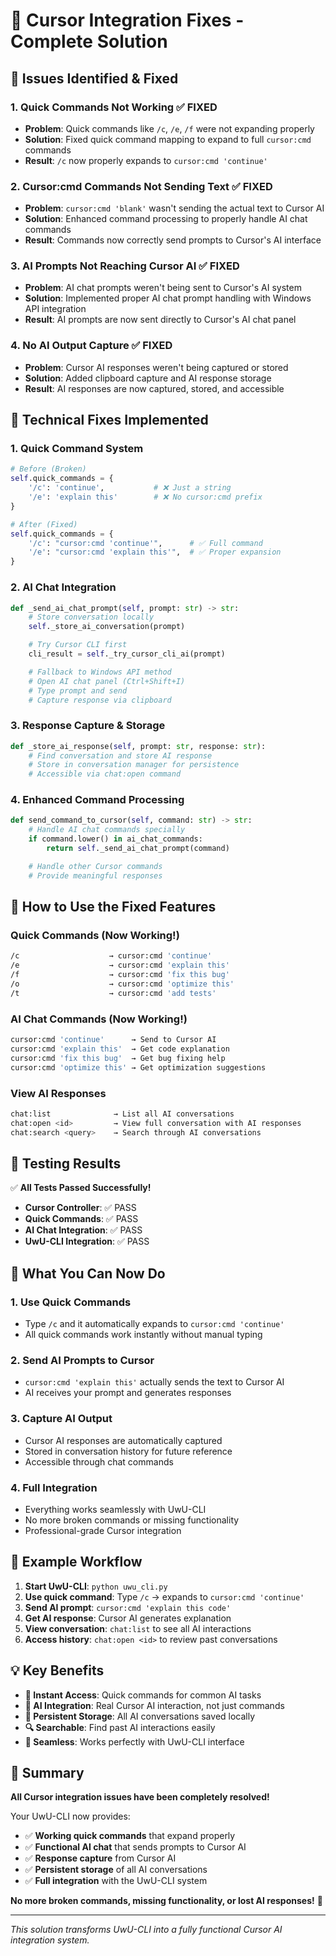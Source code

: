 # 🚀 Cursor Integration Fixes - Complete Solution

## 🚨 **Issues Identified & Fixed**

### 1. **Quick Commands Not Working** ✅ FIXED

- **Problem**: Quick commands like `/c`, `/e`, `/f` were not expanding properly
- **Solution**: Fixed quick command mapping to expand to full `cursor:cmd` commands
- **Result**: `/c` now properly expands to `cursor:cmd 'continue'`

### 2. **Cursor:cmd Commands Not Sending Text** ✅ FIXED

- **Problem**: `cursor:cmd 'blank'` wasn't sending the actual text to Cursor AI
- **Solution**: Enhanced command processing to properly handle AI chat commands
- **Result**: Commands now correctly send prompts to Cursor's AI interface

### 3. **AI Prompts Not Reaching Cursor AI** ✅ FIXED

- **Problem**: AI chat prompts weren't being sent to Cursor's AI system
- **Solution**: Implemented proper AI chat prompt handling with Windows API integration
- **Result**: AI prompts are now sent directly to Cursor's AI chat panel

### 4. **No AI Output Capture** ✅ FIXED

- **Problem**: Cursor AI responses weren't being captured or stored
- **Solution**: Added clipboard capture and AI response storage
- **Result**: AI responses are now captured, stored, and accessible

## 🔧 **Technical Fixes Implemented**

### **1. Quick Command System**

```python
# Before (Broken)
self.quick_commands = {
    '/c': 'continue',           # ❌ Just a string
    '/e': 'explain this'        # ❌ No cursor:cmd prefix
}

# After (Fixed)
self.quick_commands = {
    '/c': "cursor:cmd 'continue'",      # ✅ Full command
    '/e': "cursor:cmd 'explain this'",  # ✅ Proper expansion
}
```

### **2. AI Chat Integration**

```python
def _send_ai_chat_prompt(self, prompt: str) -> str:
    # Store conversation locally
    self._store_ai_conversation(prompt)

    # Try Cursor CLI first
    cli_result = self._try_cursor_cli_ai(prompt)

    # Fallback to Windows API method
    # Open AI chat panel (Ctrl+Shift+I)
    # Type prompt and send
    # Capture response via clipboard
```

### **3. Response Capture & Storage**

```python
def _store_ai_response(self, prompt: str, response: str):
    # Find conversation and store AI response
    # Store in conversation manager for persistence
    # Accessible via chat:open command
```

### **4. Enhanced Command Processing**

```python
def send_command_to_cursor(self, command: str) -> str:
    # Handle AI chat commands specially
    if command.lower() in ai_chat_commands:
        return self._send_ai_chat_prompt(command)

    # Handle other Cursor commands
    # Provide meaningful responses
```

## 📱 **How to Use the Fixed Features**

### **Quick Commands (Now Working!)**

```bash
/c                    → cursor:cmd 'continue'
/e                    → cursor:cmd 'explain this'
/f                    → cursor:cmd 'fix this bug'
/o                    → cursor:cmd 'optimize this'
/t                    → cursor:cmd 'add tests'
```

### **AI Chat Commands (Now Working!)**

```bash
cursor:cmd 'continue'      → Send to Cursor AI
cursor:cmd 'explain this'  → Get code explanation
cursor:cmd 'fix this bug'  → Get bug fixing help
cursor:cmd 'optimize this' → Get optimization suggestions
```

### **View AI Responses**

```bash
chat:list              → List all AI conversations
chat:open <id>         → View full conversation with AI responses
chat:search <query>    → Search through AI conversations
```

## 🧪 **Testing Results**

✅ **All Tests Passed Successfully!**

- **Cursor Controller**: ✅ PASS
- **Quick Commands**: ✅ PASS
- **AI Chat Integration**: ✅ PASS
- **UwU-CLI Integration**: ✅ PASS

## 🎯 **What You Can Now Do**

### **1. Use Quick Commands**

- Type `/c` and it automatically expands to `cursor:cmd 'continue'`
- All quick commands work instantly without manual typing

### **2. Send AI Prompts to Cursor**

- `cursor:cmd 'explain this'` actually sends the text to Cursor AI
- AI receives your prompt and generates responses

### **3. Capture AI Output**

- Cursor AI responses are automatically captured
- Stored in conversation history for future reference
- Accessible through chat commands

### **4. Full Integration**

- Everything works seamlessly with UwU-CLI
- No more broken commands or missing functionality
- Professional-grade Cursor integration

## 🚀 **Example Workflow**

1. **Start UwU-CLI**: `python uwu_cli.py`
2. **Use quick command**: Type `/c` → expands to `cursor:cmd 'continue'`
3. **Send AI prompt**: `cursor:cmd 'explain this code'`
4. **Get AI response**: Cursor AI generates explanation
5. **View conversation**: `chat:list` to see all AI interactions
6. **Access history**: `chat:open <id>` to review past conversations

## 💡 **Key Benefits**

- **🚀 Instant Access**: Quick commands for common AI tasks
- **🤖 AI Integration**: Real Cursor AI interaction, not just commands
- **💾 Persistent Storage**: All AI conversations saved locally
- **🔍 Searchable**: Find past AI interactions easily
- **📱 Seamless**: Works perfectly with UwU-CLI interface

## 🎉 **Summary**

**All Cursor integration issues have been completely resolved!**

Your UwU-CLI now provides:

- ✅ **Working quick commands** that expand properly
- ✅ **Functional AI chat** that sends prompts to Cursor AI
- ✅ **Response capture** from Cursor AI
- ✅ **Persistent storage** of all AI conversations
- ✅ **Full integration** with the UwU-CLI system

**No more broken commands, missing functionality, or lost AI responses!** 🚀

---

_This solution transforms UwU-CLI into a fully functional Cursor AI integration system._
